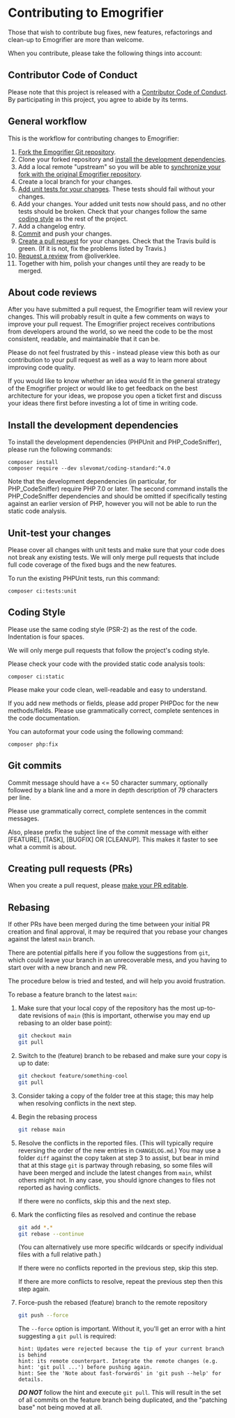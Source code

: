 # Contributing to Emogrifier

Those that wish to contribute bug fixes, new features, refactorings and
clean-up to Emogrifier are more than welcome.

When you contribute, please take the following things into account:


## Contributor Code of Conduct

Please note that this project is released with a
[Contributor Code of Conduct](../CODE_OF_CONDUCT.md). By participating in this
project, you agree to abide by its terms.


## General workflow

This is the workflow for contributing changes to Emogrifier:

1. [Fork the Emogrifier Git repository](https://guides.github.com/activities/forking/).
2. Clone your forked repository and
   [install the development dependencies](#install-the-development-dependencies).
3. Add a local remote "upstream" so you will be able to
   [synchronize your fork with the original Emogrifier repository](https://help.github.com/articles/syncing-a-fork/).
4. Create a local branch for your changes.
5. [Add unit tests for your changes](#unit-test-your-changes).
   These tests should fail without your changes.
6. Add your changes. Your added unit tests now should pass, and no other tests
   should be broken. Check that your changes follow the same
   [coding style](#coding-style) as the rest of the project.
7. Add a changelog entry.
8. [Commit](#git-commits) and push your changes.
9. [Create a pull request](https://help.github.com/articles/about-pull-requests/)
   for your changes. Check that the Travis build is green. (If it is not, fix
   the problems listed by Travis.)
10. [Request a review](https://help.github.com/articles/about-pull-request-reviews/)
    from @oliverklee.
11. Together with him, polish your changes until they are ready to be merged.


## About code reviews

After you have submitted a pull request, the Emogrifier team will review your
changes. This will probably result in quite a few comments on ways to improve
your pull request. The Emogrifier project receives contributions from
developers around the world, so we need the code to be the most consistent,
readable, and maintainable that it can be.

Please do not feel frustrated by this - instead please view this both as our
contribution to your pull request as well as a way to learn more about
improving code quality.

If you would like to know whether an idea would fit in the general strategy of
the Emogrifier project or would like to get feedback on the best architecture
for your ideas, we propose you open a ticket first and discuss your ideas there
first before investing a lot of time in writing code.


## Install the development dependencies

To install the development dependencies (PHPUnit and PHP_CodeSniffer), please
run the following commands:

```shell
composer install
composer require --dev slevomat/coding-standard:^4.0
```

Note that the development dependencies (in particular, for PHP_CodeSniffer)
require PHP 7.0 or later.  The second command installs the PHP_CodeSniffer
dependencies and should be omitted if specifically testing against an earlier
version of PHP, however you will not be able to run the static code analysis.


## Unit-test your changes

Please cover all changes with unit tests and make sure that your code does not
break any existing tests. We will only merge pull requests that include full
code coverage of the fixed bugs and the new features.

To run the existing PHPUnit tests, run this command:

```shell
composer ci:tests:unit
```


## Coding Style

Please use the same coding style (PSR-2) as the rest of the code. Indentation
is four spaces.

We will only merge pull requests that follow the project's coding style.

Please check your code with the provided static code analysis tools:

```shell
composer ci:static
```

Please make your code clean, well-readable and easy to understand.

If you add new methods or fields, please add proper PHPDoc for the new
methods/fields. Please use grammatically correct, complete sentences in the
code documentation.

You can autoformat your code using the following command:

```shell
composer php:fix
```


## Git commits

Commit message should have a <= 50 character summary, optionally followed by a
blank line and a more in depth description of 79 characters per line.

Please use grammatically correct, complete sentences in the commit messages.

Also, please prefix the subject line of the commit message with either
[FEATURE], [TASK], [BUGFIX] OR [CLEANUP]. This makes it faster to see what
a commit is about.


## Creating pull requests (PRs)

When you create a pull request, please
[make your PR editable](https://github.com/blog/2247-improving-collaboration-with-forks).


## Rebasing

If other PRs have been merged during the time between your initial PR creation
and final approval, it may be required that you rebase your changes against the
latest `main` branch.

There are potential pitfalls here if you follow the suggestions from `git`,
which could leave your branch in an unrecoverable mess,
and you having to start over with a new branch and new PR.

The procedure below is tried and tested, and will help you avoid frustration.

To rebase a feature branch to the latest `main`:

1. Make sure that your local copy of the repository has the most up-to-date
  revisions of `main` (this is important, otherwise you may end up rebasing to
  an older base point):
   ```sh
   git checkout main
   git pull
   ```
1. Switch to the (feature) branch to be rebased and make sure your copy is up to
  date:
   ```sh
   git checkout feature/something-cool
   git pull
   ```
1. Consider taking a copy of the folder tree at this stage; this may help when
  resolving conflicts in the next step.
1. Begin the rebasing process
   ```sh
   git rebase main
   ```
1. Resolve the conflicts in the reported files.  (This will typically require
  reversing the order of the new entries in `CHANGELOG.md`.)  You may use a
  folder `diff` against the copy taken at step 3 to assist, but bear in mind
  that at this stage `git` is partway through rebasing, so some files will have
  been merged and include the latest changes from `main`, whilst others might
  not.  In any case, you should ignore changes to files not reported as having
  conflicts.

   If there were no conflicts, skip this and the next step.
1. Mark the conflicting files as resolved and continue the rebase
   ```sh
   git add *.*
   git rebase --continue
   ```
   (You can alternatively use more specific wildcards or specify individual
   files with a full relative path.)

   If there were no conflicts reported in the previous step, skip this step.

   If there are more conflicts to resolve, repeat the previous step then this
   step again.
1. Force-push the rebased (feature) branch to the remote repository
   ```sh
   git push --force
   ```
   The `--force` option is important.  Without it, you'll get an error with a
   hint suggesting a `git pull` is required:
   ```
   hint: Updates were rejected because the tip of your current branch is behind
   hint: its remote counterpart. Integrate the remote changes (e.g.
   hint: 'git pull ...') before pushing again.
   hint: See the 'Note about fast-forwards' in 'git push --help' for details.
   ```
   ***DO NOT*** follow the hint and execute `git pull`.  This will result in the
   set of all commits on the feature branch being duplicated, and the "patching
   base" not being moved at all.
